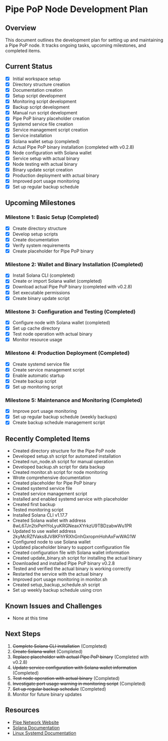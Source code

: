 # Pipe PoP Node Development Plan

## Overview

This document outlines the development plan for setting up and maintaining a Pipe PoP node. It tracks ongoing tasks, upcoming milestones, and completed items.

## Current Status

- [x] Initial workspace setup
- [x] Directory structure creation
- [x] Documentation creation
- [x] Setup script development
- [x] Monitoring script development
- [x] Backup script development
- [x] Manual run script development
- [x] Pipe PoP binary placeholder creation
- [x] Systemd service file creation
- [x] Service management script creation
- [x] Service installation
- [x] Solana wallet setup (completed)
- [x] Actual Pipe PoP binary installation (completed with v0.2.8)
- [x] Node configuration with Solana wallet
- [x] Service setup with actual binary
- [x] Node testing with actual binary
- [x] Binary update script creation
- [x] Production deployment with actual binary
- [x] Improved port usage monitoring
- [x] Set up regular backup schedule

## Upcoming Milestones

### Milestone 1: Basic Setup (Completed)
- [x] Create directory structure
- [x] Develop setup scripts
- [x] Create documentation
- [x] Verify system requirements
- [x] Create placeholder for Pipe PoP binary

### Milestone 2: Wallet and Binary Installation (Completed)
- [x] Install Solana CLI (completed)
- [x] Create or import Solana wallet (completed)
- [x] Download actual Pipe PoP binary (completed with v0.2.8)
- [x] Set executable permissions
- [x] Create binary update script

### Milestone 3: Configuration and Testing (Completed)
- [x] Configure node with Solana wallet (completed)
- [x] Set up cache directory
- [x] Test node operation with actual binary
- [x] Monitor resource usage

### Milestone 4: Production Deployment (Completed)
- [x] Create systemd service file
- [x] Create service management script
- [x] Enable automatic startup
- [x] Create backup script
- [x] Set up monitoring script

### Milestone 5: Maintenance and Monitoring (Completed)
- [x] Improve port usage monitoring
- [x] Set up regular backup schedule (weekly backups)
- [x] Create backup schedule management script

## Recently Completed Items

- Created directory structure for the Pipe PoP node
- Developed setup.sh script for automated installation
- Created run_node.sh script for manual operation
- Developed backup.sh script for data backup
- Created monitor.sh script for node monitoring
- Wrote comprehensive documentation
- Created placeholder for Pipe PoP binary
- Created systemd service file
- Created service management script
- Installed and enabled systemd service with placeholder
- Created first backup
- Tested monitoring script
- Installed Solana CLI v1.17.7
- Created Solana wallet with address 8wL67Jn2txPeHYoLyuKRGNeaxXYrkzU9TBDzabwWu1PR
- Updated to use wallet address 2kyMcRZfVaks8JV8KFhYRXhGnhGxropmHohAxFwWAG1W
- Configured node to use Solana wallet
- Updated placeholder binary to support configuration file
- Created configuration file with Solana wallet information
- Created update_binary.sh script for installing the actual binary
- Downloaded and installed Pipe PoP binary v0.2.8
- Tested and verified the actual binary is working correctly
- Restarted the service with the actual binary
- Improved port usage monitoring in monitor.sh
- Created setup_backup_schedule.sh script
- Set up weekly backup schedule using cron

## Known Issues and Challenges

- None at this time

## Next Steps

1. ~~Complete Solana CLI installation~~ (Completed)
2. ~~Create Solana wallet~~ (Completed)
3. ~~Replace placeholder with actual Pipe PoP binary~~ (Completed with v0.2.8)
4. ~~Update service configuration with Solana wallet information~~ (Completed)
5. ~~Test node operation with actual binary~~ (Completed)
6. ~~Investigate port usage warning in monitoring script~~ (Completed)
7. ~~Set up regular backup schedule~~ (Completed)
8. Monitor for future binary updates

## Resources

- [Pipe Network Website](https://pipe.network)
- [Solana Documentation](https://docs.solana.com)
- [Linux Systemd Documentation](https://www.freedesktop.org/software/systemd/man/systemd.service.html) 